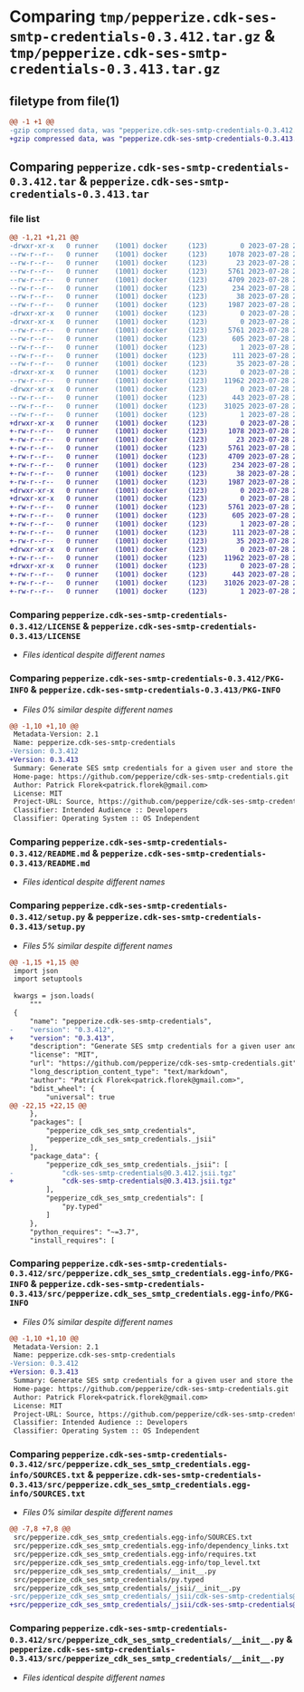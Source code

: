 # Comparing `tmp/pepperize.cdk-ses-smtp-credentials-0.3.412.tar.gz` & `tmp/pepperize.cdk-ses-smtp-credentials-0.3.413.tar.gz`

## filetype from file(1)

```diff
@@ -1 +1 @@
-gzip compressed data, was "pepperize.cdk-ses-smtp-credentials-0.3.412.tar", last modified: Fri Jul 28 22:39:21 2023, max compression
+gzip compressed data, was "pepperize.cdk-ses-smtp-credentials-0.3.413.tar", last modified: Fri Jul 28 22:43:44 2023, max compression
```

## Comparing `pepperize.cdk-ses-smtp-credentials-0.3.412.tar` & `pepperize.cdk-ses-smtp-credentials-0.3.413.tar`

### file list

```diff
@@ -1,21 +1,21 @@
-drwxr-xr-x   0 runner    (1001) docker     (123)        0 2023-07-28 22:39:21.217525 pepperize.cdk-ses-smtp-credentials-0.3.412/
--rw-r--r--   0 runner    (1001) docker     (123)     1078 2023-07-28 22:39:07.000000 pepperize.cdk-ses-smtp-credentials-0.3.412/LICENSE
--rw-r--r--   0 runner    (1001) docker     (123)       23 2023-07-28 22:39:07.000000 pepperize.cdk-ses-smtp-credentials-0.3.412/MANIFEST.in
--rw-r--r--   0 runner    (1001) docker     (123)     5761 2023-07-28 22:39:21.217525 pepperize.cdk-ses-smtp-credentials-0.3.412/PKG-INFO
--rw-r--r--   0 runner    (1001) docker     (123)     4709 2023-07-28 22:39:07.000000 pepperize.cdk-ses-smtp-credentials-0.3.412/README.md
--rw-r--r--   0 runner    (1001) docker     (123)      234 2023-07-28 22:39:07.000000 pepperize.cdk-ses-smtp-credentials-0.3.412/pyproject.toml
--rw-r--r--   0 runner    (1001) docker     (123)       38 2023-07-28 22:39:21.217525 pepperize.cdk-ses-smtp-credentials-0.3.412/setup.cfg
--rw-r--r--   0 runner    (1001) docker     (123)     1987 2023-07-28 22:39:07.000000 pepperize.cdk-ses-smtp-credentials-0.3.412/setup.py
-drwxr-xr-x   0 runner    (1001) docker     (123)        0 2023-07-28 22:39:21.213525 pepperize.cdk-ses-smtp-credentials-0.3.412/src/
-drwxr-xr-x   0 runner    (1001) docker     (123)        0 2023-07-28 22:39:21.217525 pepperize.cdk-ses-smtp-credentials-0.3.412/src/pepperize.cdk_ses_smtp_credentials.egg-info/
--rw-r--r--   0 runner    (1001) docker     (123)     5761 2023-07-28 22:39:21.000000 pepperize.cdk-ses-smtp-credentials-0.3.412/src/pepperize.cdk_ses_smtp_credentials.egg-info/PKG-INFO
--rw-r--r--   0 runner    (1001) docker     (123)      605 2023-07-28 22:39:21.000000 pepperize.cdk-ses-smtp-credentials-0.3.412/src/pepperize.cdk_ses_smtp_credentials.egg-info/SOURCES.txt
--rw-r--r--   0 runner    (1001) docker     (123)        1 2023-07-28 22:39:21.000000 pepperize.cdk-ses-smtp-credentials-0.3.412/src/pepperize.cdk_ses_smtp_credentials.egg-info/dependency_links.txt
--rw-r--r--   0 runner    (1001) docker     (123)      111 2023-07-28 22:39:21.000000 pepperize.cdk-ses-smtp-credentials-0.3.412/src/pepperize.cdk_ses_smtp_credentials.egg-info/requires.txt
--rw-r--r--   0 runner    (1001) docker     (123)       35 2023-07-28 22:39:21.000000 pepperize.cdk-ses-smtp-credentials-0.3.412/src/pepperize.cdk_ses_smtp_credentials.egg-info/top_level.txt
-drwxr-xr-x   0 runner    (1001) docker     (123)        0 2023-07-28 22:39:21.217525 pepperize.cdk-ses-smtp-credentials-0.3.412/src/pepperize_cdk_ses_smtp_credentials/
--rw-r--r--   0 runner    (1001) docker     (123)    11962 2023-07-28 22:39:07.000000 pepperize.cdk-ses-smtp-credentials-0.3.412/src/pepperize_cdk_ses_smtp_credentials/__init__.py
-drwxr-xr-x   0 runner    (1001) docker     (123)        0 2023-07-28 22:39:21.217525 pepperize.cdk-ses-smtp-credentials-0.3.412/src/pepperize_cdk_ses_smtp_credentials/_jsii/
--rw-r--r--   0 runner    (1001) docker     (123)      443 2023-07-28 22:39:07.000000 pepperize.cdk-ses-smtp-credentials-0.3.412/src/pepperize_cdk_ses_smtp_credentials/_jsii/__init__.py
--rw-r--r--   0 runner    (1001) docker     (123)    31025 2023-07-28 22:39:07.000000 pepperize.cdk-ses-smtp-credentials-0.3.412/src/pepperize_cdk_ses_smtp_credentials/_jsii/cdk-ses-smtp-credentials@0.3.412.jsii.tgz
--rw-r--r--   0 runner    (1001) docker     (123)        1 2023-07-28 22:39:07.000000 pepperize.cdk-ses-smtp-credentials-0.3.412/src/pepperize_cdk_ses_smtp_credentials/py.typed
+drwxr-xr-x   0 runner    (1001) docker     (123)        0 2023-07-28 22:43:44.658081 pepperize.cdk-ses-smtp-credentials-0.3.413/
+-rw-r--r--   0 runner    (1001) docker     (123)     1078 2023-07-28 22:43:30.000000 pepperize.cdk-ses-smtp-credentials-0.3.413/LICENSE
+-rw-r--r--   0 runner    (1001) docker     (123)       23 2023-07-28 22:43:30.000000 pepperize.cdk-ses-smtp-credentials-0.3.413/MANIFEST.in
+-rw-r--r--   0 runner    (1001) docker     (123)     5761 2023-07-28 22:43:44.658081 pepperize.cdk-ses-smtp-credentials-0.3.413/PKG-INFO
+-rw-r--r--   0 runner    (1001) docker     (123)     4709 2023-07-28 22:43:30.000000 pepperize.cdk-ses-smtp-credentials-0.3.413/README.md
+-rw-r--r--   0 runner    (1001) docker     (123)      234 2023-07-28 22:43:30.000000 pepperize.cdk-ses-smtp-credentials-0.3.413/pyproject.toml
+-rw-r--r--   0 runner    (1001) docker     (123)       38 2023-07-28 22:43:44.658081 pepperize.cdk-ses-smtp-credentials-0.3.413/setup.cfg
+-rw-r--r--   0 runner    (1001) docker     (123)     1987 2023-07-28 22:43:30.000000 pepperize.cdk-ses-smtp-credentials-0.3.413/setup.py
+drwxr-xr-x   0 runner    (1001) docker     (123)        0 2023-07-28 22:43:44.654081 pepperize.cdk-ses-smtp-credentials-0.3.413/src/
+drwxr-xr-x   0 runner    (1001) docker     (123)        0 2023-07-28 22:43:44.654081 pepperize.cdk-ses-smtp-credentials-0.3.413/src/pepperize.cdk_ses_smtp_credentials.egg-info/
+-rw-r--r--   0 runner    (1001) docker     (123)     5761 2023-07-28 22:43:44.000000 pepperize.cdk-ses-smtp-credentials-0.3.413/src/pepperize.cdk_ses_smtp_credentials.egg-info/PKG-INFO
+-rw-r--r--   0 runner    (1001) docker     (123)      605 2023-07-28 22:43:44.000000 pepperize.cdk-ses-smtp-credentials-0.3.413/src/pepperize.cdk_ses_smtp_credentials.egg-info/SOURCES.txt
+-rw-r--r--   0 runner    (1001) docker     (123)        1 2023-07-28 22:43:44.000000 pepperize.cdk-ses-smtp-credentials-0.3.413/src/pepperize.cdk_ses_smtp_credentials.egg-info/dependency_links.txt
+-rw-r--r--   0 runner    (1001) docker     (123)      111 2023-07-28 22:43:44.000000 pepperize.cdk-ses-smtp-credentials-0.3.413/src/pepperize.cdk_ses_smtp_credentials.egg-info/requires.txt
+-rw-r--r--   0 runner    (1001) docker     (123)       35 2023-07-28 22:43:44.000000 pepperize.cdk-ses-smtp-credentials-0.3.413/src/pepperize.cdk_ses_smtp_credentials.egg-info/top_level.txt
+drwxr-xr-x   0 runner    (1001) docker     (123)        0 2023-07-28 22:43:44.658081 pepperize.cdk-ses-smtp-credentials-0.3.413/src/pepperize_cdk_ses_smtp_credentials/
+-rw-r--r--   0 runner    (1001) docker     (123)    11962 2023-07-28 22:43:30.000000 pepperize.cdk-ses-smtp-credentials-0.3.413/src/pepperize_cdk_ses_smtp_credentials/__init__.py
+drwxr-xr-x   0 runner    (1001) docker     (123)        0 2023-07-28 22:43:44.658081 pepperize.cdk-ses-smtp-credentials-0.3.413/src/pepperize_cdk_ses_smtp_credentials/_jsii/
+-rw-r--r--   0 runner    (1001) docker     (123)      443 2023-07-28 22:43:30.000000 pepperize.cdk-ses-smtp-credentials-0.3.413/src/pepperize_cdk_ses_smtp_credentials/_jsii/__init__.py
+-rw-r--r--   0 runner    (1001) docker     (123)    31026 2023-07-28 22:43:30.000000 pepperize.cdk-ses-smtp-credentials-0.3.413/src/pepperize_cdk_ses_smtp_credentials/_jsii/cdk-ses-smtp-credentials@0.3.413.jsii.tgz
+-rw-r--r--   0 runner    (1001) docker     (123)        1 2023-07-28 22:43:30.000000 pepperize.cdk-ses-smtp-credentials-0.3.413/src/pepperize_cdk_ses_smtp_credentials/py.typed
```

### Comparing `pepperize.cdk-ses-smtp-credentials-0.3.412/LICENSE` & `pepperize.cdk-ses-smtp-credentials-0.3.413/LICENSE`

 * *Files identical despite different names*

### Comparing `pepperize.cdk-ses-smtp-credentials-0.3.412/PKG-INFO` & `pepperize.cdk-ses-smtp-credentials-0.3.413/PKG-INFO`

 * *Files 0% similar despite different names*

```diff
@@ -1,10 +1,10 @@
 Metadata-Version: 2.1
 Name: pepperize.cdk-ses-smtp-credentials
-Version: 0.3.412
+Version: 0.3.413
 Summary: Generate SES smtp credentials for a given user and store the credentials in a SecretsManager Secret.
 Home-page: https://github.com/pepperize/cdk-ses-smtp-credentials.git
 Author: Patrick Florek<patrick.florek@gmail.com>
 License: MIT
 Project-URL: Source, https://github.com/pepperize/cdk-ses-smtp-credentials.git
 Classifier: Intended Audience :: Developers
 Classifier: Operating System :: OS Independent
```

### Comparing `pepperize.cdk-ses-smtp-credentials-0.3.412/README.md` & `pepperize.cdk-ses-smtp-credentials-0.3.413/README.md`

 * *Files identical despite different names*

### Comparing `pepperize.cdk-ses-smtp-credentials-0.3.412/setup.py` & `pepperize.cdk-ses-smtp-credentials-0.3.413/setup.py`

 * *Files 5% similar despite different names*

```diff
@@ -1,15 +1,15 @@
 import json
 import setuptools
 
 kwargs = json.loads(
     """
 {
     "name": "pepperize.cdk-ses-smtp-credentials",
-    "version": "0.3.412",
+    "version": "0.3.413",
     "description": "Generate SES smtp credentials for a given user and store the credentials in a SecretsManager Secret.",
     "license": "MIT",
     "url": "https://github.com/pepperize/cdk-ses-smtp-credentials.git",
     "long_description_content_type": "text/markdown",
     "author": "Patrick Florek<patrick.florek@gmail.com>",
     "bdist_wheel": {
         "universal": true
@@ -22,15 +22,15 @@
     },
     "packages": [
         "pepperize_cdk_ses_smtp_credentials",
         "pepperize_cdk_ses_smtp_credentials._jsii"
     ],
     "package_data": {
         "pepperize_cdk_ses_smtp_credentials._jsii": [
-            "cdk-ses-smtp-credentials@0.3.412.jsii.tgz"
+            "cdk-ses-smtp-credentials@0.3.413.jsii.tgz"
         ],
         "pepperize_cdk_ses_smtp_credentials": [
             "py.typed"
         ]
     },
     "python_requires": "~=3.7",
     "install_requires": [
```

### Comparing `pepperize.cdk-ses-smtp-credentials-0.3.412/src/pepperize.cdk_ses_smtp_credentials.egg-info/PKG-INFO` & `pepperize.cdk-ses-smtp-credentials-0.3.413/src/pepperize.cdk_ses_smtp_credentials.egg-info/PKG-INFO`

 * *Files 0% similar despite different names*

```diff
@@ -1,10 +1,10 @@
 Metadata-Version: 2.1
 Name: pepperize.cdk-ses-smtp-credentials
-Version: 0.3.412
+Version: 0.3.413
 Summary: Generate SES smtp credentials for a given user and store the credentials in a SecretsManager Secret.
 Home-page: https://github.com/pepperize/cdk-ses-smtp-credentials.git
 Author: Patrick Florek<patrick.florek@gmail.com>
 License: MIT
 Project-URL: Source, https://github.com/pepperize/cdk-ses-smtp-credentials.git
 Classifier: Intended Audience :: Developers
 Classifier: Operating System :: OS Independent
```

### Comparing `pepperize.cdk-ses-smtp-credentials-0.3.412/src/pepperize.cdk_ses_smtp_credentials.egg-info/SOURCES.txt` & `pepperize.cdk-ses-smtp-credentials-0.3.413/src/pepperize.cdk_ses_smtp_credentials.egg-info/SOURCES.txt`

 * *Files 0% similar despite different names*

```diff
@@ -7,8 +7,8 @@
 src/pepperize.cdk_ses_smtp_credentials.egg-info/SOURCES.txt
 src/pepperize.cdk_ses_smtp_credentials.egg-info/dependency_links.txt
 src/pepperize.cdk_ses_smtp_credentials.egg-info/requires.txt
 src/pepperize.cdk_ses_smtp_credentials.egg-info/top_level.txt
 src/pepperize_cdk_ses_smtp_credentials/__init__.py
 src/pepperize_cdk_ses_smtp_credentials/py.typed
 src/pepperize_cdk_ses_smtp_credentials/_jsii/__init__.py
-src/pepperize_cdk_ses_smtp_credentials/_jsii/cdk-ses-smtp-credentials@0.3.412.jsii.tgz
+src/pepperize_cdk_ses_smtp_credentials/_jsii/cdk-ses-smtp-credentials@0.3.413.jsii.tgz
```

### Comparing `pepperize.cdk-ses-smtp-credentials-0.3.412/src/pepperize_cdk_ses_smtp_credentials/__init__.py` & `pepperize.cdk-ses-smtp-credentials-0.3.413/src/pepperize_cdk_ses_smtp_credentials/__init__.py`

 * *Files identical despite different names*

